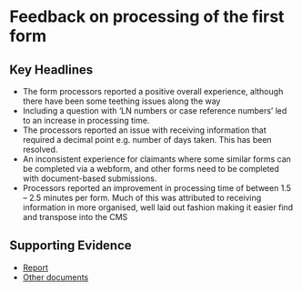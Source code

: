 # Feedback on processing of the first form

## Key Headlines

- The form processors reported a positive overall  experience, although there have been some teething issues along the way
- Including a question with ‘LN numbers or case reference numbers’ led to an increase in processing time.
- The processors reported an issue with receiving information that required a decimal point e.g. number of days taken. This has been resolved.
- An inconsistent experience for claimants where some similar forms can be completed via a webform, and other forms need to be completed with document-based submissions.
- Processors reported an improvement in processing time of between 1.5 – 2.5 minutes per form. Much of this was attributed to receiving information in more organised, well laid out fashion making it easier find and transpose into the CMS

## Supporting Evidence
- [Report](https://docs.google.com/presentation/d/1auIySXU8ENpf9w7pplidhnRSpNNWXu1j/edit)
- [Other documents](https://drive.google.com/drive/folders/1tW3CMiESgubPZQBJfWecZ07IlPzwFQdL)
